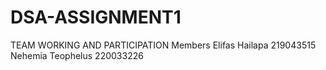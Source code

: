 # DSA-ASSIGNMENT1
TEAM WORKING AND PARTICIPATION
Members 
Elifas Hailapa 219043515
Nehemia Teophelus 220033226
